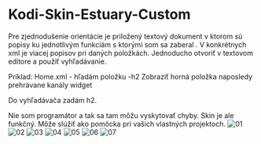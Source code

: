 # Kodi-Skin-Estuary-Custom

Pre zjednodušenie orientácie je priložený textový dokument v ktorom sú popisy ku jednotlivým funkciám s ktorými som sa zaberal . V konkrétnych xml  je viacej popisov pri daných položkách. Jednoducho otvoriť v textovom editore a použiť vyhľadávanie.  

Príklad: Home.xml  -  hľadám položku  -h2  Zobraziť horná položka naposledy prehrávane kanály widget 

Do vyhľadávača zadám h2. 

Nie som programátor a tak sa tam môžu vyskytovať chyby. Skin je ale funkčný. Môže slúžiť ako pomôcka pri vašich vlastných projektoch. 
![01](https://github.com/jojoxyz/Kodi-Skin-Estuary-Custom/assets/70480708/123b2121-a746-40f5-9a87-5b47efbcc7e5)
![02](https://github.com/jojoxyz/Kodi-Skin-Estuary-Custom/assets/70480708/836cec7b-a46c-4a9f-9aa8-86dda6b59a21)
![03](https://github.com/jojoxyz/Kodi-Skin-Estuary-Custom/assets/70480708/5304b661-08b8-4a57-b9b5-6a0f44c2a801)
![04](https://github.com/jojoxyz/Kodi-Skin-Estuary-Custom/assets/70480708/3cc3601a-30d3-4ade-a6a3-0188ba99a008)
![05](https://github.com/jojoxyz/Kodi-Skin-Estuary-Custom/assets/70480708/3648d41d-cf69-4d06-a0db-b831c6e2e91e)
![06](https://github.com/jojoxyz/Kodi-Skin-Estuary-Custom/assets/70480708/d2b70973-06c2-4752-b617-9d37666fda9c)
![07](https://github.com/jojoxyz/Kodi-Skin-Estuary-Custom/assets/70480708/c89e94b5-2283-4350-bbf3-985abfa2fbb2)
